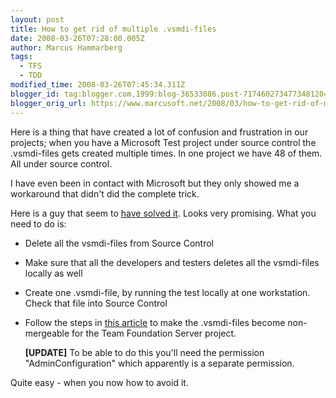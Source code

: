 ```yaml
---
layout: post
title: How to get rid of multiple .vsmdi-files
date: 2008-03-26T07:28:00.005Z
author: Marcus Hammarberg
tags:
  - TFS
  - TDD
modified_time: 2008-03-26T07:45:34.311Z
blogger_id: tag:blogger.com,1999:blog-36533086.post-7174602734773481204
blogger_orig_url: https://www.marcusoft.net/2008/03/how-to-get-rid-of-multiple-vsmdi-files.html
---
```


Here is a thing that have created a lot of confusion and frustration in our projects; when you have a Microsoft Test project under source control the .vsmdi-files gets created multiple times. In one project we have 48 of them. All under source control.

I have even been in contact with Microsoft but they only showed me a workaround that didn't did the complete trick.

Here is a guy that seem to [have solved it](http://kjellsj.blogspot.com/2006/04/vsmdi-file-weak-spot-of-vsts-test.html). Looks very promising. What you need to do is:

- Delete all the vsmdi-files from Source Control
- Make sure that all the developers and testers deletes all the vsmdi-files locally as well
- Create one .vsmdi-file, by running the test locally at one workstation. Check that file into Source Control
- Follow the steps in [this article](http://blogs.vertigosoftware.com/teamsystem/archive/2006/06/23/Beware_the_Team_Test_VSMDI_file.aspx) to make the .vsmdi-files become non-mergeable for the Team Foundation Server project.

    **[UPDATE]**
    To be able to do this you'll need the permission "AdminConfiguration" which apparently is a separate permission.

Quite easy - when you now how to avoid it.
